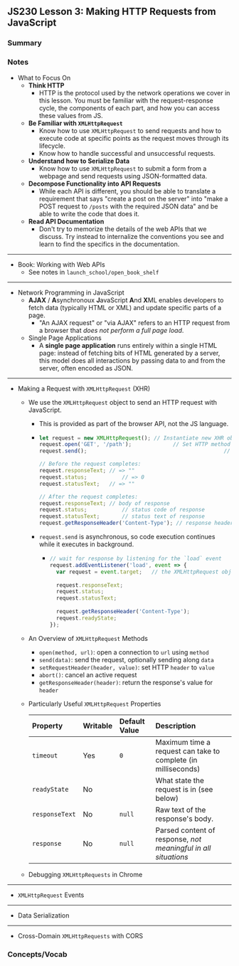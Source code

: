 ## JS230 Lesson 3: Making HTTP Requests from JavaScript

### Summary

### Notes

* What to Focus On
  * **Think HTTP**
    * HTTP is the protocol used by the network operations we cover in this lesson. You must be familiar with the request-response cycle, the components of each part, and how you can access these values from JS.
  * **Be Familiar with `XMLHttpRequest`**
    * Know how to use `XMLHttpRequest` to send requests and how to execute code at specific points as the request moves through its lifecycle.
    * Know how to handle successful and unsuccessful requests.
  * **Understand how to Serialize Data**
    * Know how to use `XMLHttpRequest` to submit a form from a webpage and send requests using JSON-formatted data.
  * **Decompose Functionality into API Requests**
    * While each API is different, you should be able to translate a requirement that says "create a post on the server" into "make a POST request to `/posts` with the required JSON data" and be able to write the code that does it.
  * **Read API Documentation**
    * Don't try to memorize the details of the web APIs that we discuss. Try instead to internalize the conventions you see and learn to find the specifics in the documentation.

________

* Book: Working with Web APIs
  * See notes in `launch_school/open_book_shelf`

________

* Network Programming in JavaScript
  * **AJAX** / **A**synchronoux **J**avaScript **A**nd **X**ML enables developers to fetch data (typically HTML or XML) and update specific parts of a page. 
    * "An AJAX request" or "via AJAX" refers to an HTTP request from a browser that *does not perform a full page load*.
  * Single Page Applications
    * A **single page application** runs entirely within a single HTML page: instead of fetching bits of HTML generated by a server, this model does all interactions by passing data to and from the server, often encoded as JSON.

________

* Making a Request with `XMLHttpRequest` (XHR)

  * We use the `XMLHttpRequest` object to send an HTTP request with JavaScript.

    * This is provided as part of the browser API, not the JS language.

    * ```javascript
      let request = new XMLHttpRequest(); // Instantiate new XHR object
      request.open('GET', '/path');				// Set HTTP method and URL on request
      request.send();											// Send request
      
      // Before the request completes:
      request.responseText; // => ""
      request.status; 			// => 0
      request.statusText; 	// => ""
      
      // After the request completes:
      request.responseText; // body of response
      request.status; 			// status code of response
      request.statusText;		// status text of response
      request.getResponseHeader('Content-Type'); // response header
      ```

    * `request.send` is asynchronous, so code execution continues while it executes in background.

      * ```javascript
        // wait for response by listening for the `load` event
        request.addEventListener('load', event => {
          var request = event.target; 	// the XMLHttpRequest object
          
          request.responseText;
          request.status;
          request.statusText;
          
          request.getResponseHeader('Content-Type');
          request.readyState;
        });
        ```

  * An Overview of `XMLHttpRequest` Methods

    * `open(method, url)`: open a connection to `url` using `method`
    * `send(data)`: send the request, optionally sending along `data`
    * `setRequestHeader(header, value)`: set HTTP `header` to `value`
    * `abort()`: cancel an active request
    * `getResponseHeader(header)`: return the response's value for `header`

  * Particularly Useful `XMLHttpRequest` Properties

    | Property       | Writable | Default Value | Description                                                  |
    | :------------- | :------- | :------------ | :----------------------------------------------------------- |
    | `timeout`      | Yes      | `0`           | Maximum time a request can take to complete (in milliseconds) |
    | `readyState`   | No       |               | What state the request is in (see below)                     |
    | `responseText` | No       | `null`        | Raw text of the response's body.                             |
    | `response`     | No       | `null`        | Parsed content of response, *not meaningful in all situations* |

  * Debugging `XMLHttpRequests` in Chrome

_________

* `XMLHttpRequest` Events

_________

* Data Serialization

________

* Cross-Domain `XMLHttpRequests` with CORS

### Concepts/Vocab

